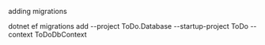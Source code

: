 adding migrations

dotnet ef migrations add <migration-name> --project ToDo.Database --startup-project ToDo --context ToDoDbContext